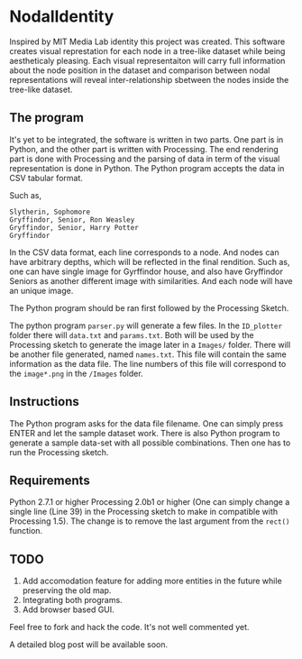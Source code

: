 NodalIdentity
=============

Inspired by MIT Media Lab identity this project was created. This software creates visual represtation for each node in a tree-like dataset while being aestheticaly pleasing. Each visual representaiton will carry full information about the node position in the dataset and comparison between nodal representations will reveal inter-relationship sbetween the nodes inside the tree-like dataset.

The program
-----------
It's yet to be integrated, the software is written in two parts. One part is in Python, and the other part is written with Processing. The end rendering part is done with Processing and the parsing of data in term of the visual representation is done in Python. The Python program accepts the data in CSV tabular format.

Such as,
```
Slytherin, Sophomore
Gryffindor, Senior, Ron Weasley
Gryffindor, Senior, Harry Potter
Gryffindor
```

In the CSV data format, each line corresponds to a node. And nodes can have arbitrary depths, which will be reflected in the final rendition. Such as, one can have single image for Gyrffindor house, and also have Gryffindor Seniors as another different image with similarities. And each node will have an unique image.

The Python program should be ran first followed by the Processing Sketch.

The python program ```parser.py``` will generate a few files. In the ```ID_plotter``` folder there will ```data.txt``` and ```params.txt```. Both will be used by the Processing sketch to generate the image later in a ```Images/``` folder. There will be another file generated, named ```names.txt```. This file will contain the same information as the data file. The line numbers of this file will correspond to the ```image*.png``` in the ```/Images``` folder.

Instructions
------------
The Python program asks for the data file filename. One can simply press ENTER and let the sample dataset work. There is also Python program to generate a sample data-set with all possible combinations. Then one has to run the Processing sketch.

Requirements
------------
Python 2.7.1 or higher
Processing 2.0b1 or higher (One can simply change a single line (Line 39) in the Processing sketch to make in compatible with Processing 1.5). The change is to remove the last argument from the ```rect()``` function.

TODO
----
1. Add accomodation feature for adding more entities in the future while preserving the old map.
2. Integrating both programs.
3. Add browser based GUI.

Feel free to fork and hack the code. It's not well commented yet.

A detailed blog post will be available soon.
